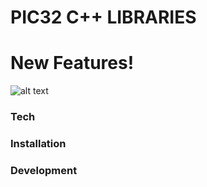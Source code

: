 # PIC32 C++ LIBRARIES
# New Features!
![alt text](https://www.techmezine.com/wp-content/uploads/2019/08/microchiptechnologyinc_22954109574.jpg)
### Tech

### Installation
### Development

